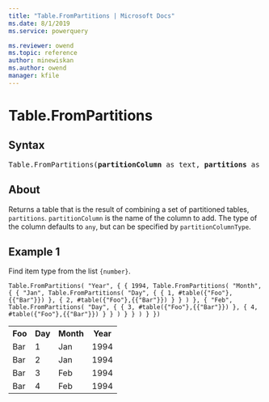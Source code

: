 ```yaml
---
title: "Table.FromPartitions | Microsoft Docs"
ms.date: 8/1/2019
ms.service: powerquery

ms.reviewer: owend
ms.topic: reference
author: minewiskan
ms.author: owend
manager: kfile
---
```

# Table.FromPartitions

## Syntax

<pre>
Table.FromPartitions(<b>partitionColumn</b> as text, <b>partitions</b> as list, optional <b>partitionColumnType</b> as nullable type) as table 
</pre>
  
## About  
Returns a table that is the result of combining a set of partitioned tables, `partitions`. `partitionColumn` is the name of the column to add. The type of the column defaults to `any`, but can be specified by `partitionColumnType`.

## Example 1
Find item type from the list `{number}`.

```powerquery-m
Table.FromPartitions( "Year", { { 1994, Table.FromPartitions( "Month", { { "Jan", Table.FromPartitions( "Day", { { 1, #table({"Foo"},{{"Bar"}}) }, { 2, #table({"Foo"},{{"Bar"}}) } } ) }, { "Feb", Table.FromPartitions( "Day", { { 3, #table({"Foo"},{{"Bar"}}) }, { 4, #table({"Foo"},{{"Bar"}}) } } ) } } ) } })
```

<table> <tr> <th>Foo</th> <th>Day</th> <th>Month</th> <th>Year</th> </tr> <tr> <td>Bar</td> <td>1</td> <td>Jan</td> <td>1994</td> </tr> <tr> <td>Bar</td> <td>2</td> <td>Jan</td> <td>1994</td> </tr> <tr> <td>Bar</td> <td>3</td> <td>Feb</td> <td>1994</td> </tr> <tr> <td>Bar</td> <td>4</td> <td>Feb</td> <td>1994</td> </tr> </table>
